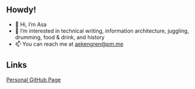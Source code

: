 ## Howdy!
- 👋 Hi, I’m Asa
- 👀 I’m interested in technical writing, information architecture, juggling, drumming, food & drink, and history
- 📫 You can reach me at aekengren@pm.me

## Links
[Personal GitHub Page](https://asaekengren.github.io)  
